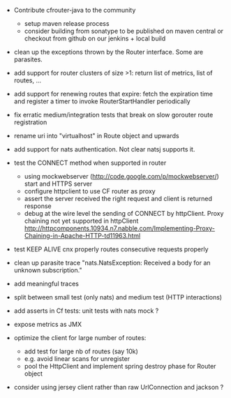 - Contribute cfrouter-java to the community
   - setup maven release process
   - consider building from sonatype to be published on maven central or checkout from github on our jenkins + local build

- clean up the exceptions thrown by the Router interface. Some are parasites.

- add support for router clusters of size >1: return list of metrics, list of routes, ...

- add support for renewing routes that expire: fetch the expiration time and register a timer to invoke RouterStartHandler periodically


- fix erratic medium/integration tests that break on slow gorouter route registration

- rename uri into "virtualhost" in Route object and upwards

- add support for nats authentication. Not clear natsj supports it.

- test the CONNECT method when supported in router
   - using mockwebserver (http://code.google.com/p/mockwebserver/) start and HTTPS server
   - configure httpclient to use CF router as proxy
   - assert the server received the right request and client is returned response
   - debug at the wire level the sending of CONNECT by httpClient. Proxy chaining not yet supported in httpClient http://httpcomponents.10934.n7.nabble.com/Implementing-Proxy-Chaining-in-Apache-HTTP-td11963.html

- test KEEP ALIVE cnx properly routes consecutive requests properly

- clean up parasite trace "nats.NatsException: Received a body for an unknown subscription."

- add meaningful traces

- split between small test (only nats) and medium test (HTTP interactions)

- add asserts in Cf tests: unit tests with nats mock ?

- expose metrics as JMX

- optimize the client for large number of routes:
   - add test for large nb of routes (say 10k)
   - e.g. avoid linear scans for unregister
   - pool the HttpClient and implement spring destroy phase for Router object

- consider using jersey client rather than raw UrlConnection and jackson ?
